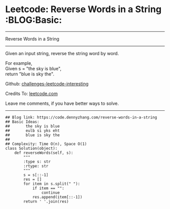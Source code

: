 # Leetcode: Reverse Words in a String     :BLOG:Basic:


---

Reverse Words in a String  

---

Given an input string, reverse the string word by word.  

For example,  
Given s = "the sky is blue",  
return "blue is sky the".  

Github: [challenges-leetcode-interesting](https://github.com/DennyZhang/challenges-leetcode-interesting/tree/master/reverse-words-in-a-string)  

Credits To: [leetcode.com](https://leetcode.com/problems/reverse-words-in-a-string/description/)  

Leave me comments, if you have better ways to solve.  

---

    ## Blog link: https://code.dennyzhang.com/reverse-words-in-a-string
    ## Basic Ideas:
    ##       the sky is blue
    ##       eulb si yks eht
    ##       blue is sky the
    ##
    ## Complexity: Time O(n), Space O(1)
    class Solution(object):
        def reverseWords(self, s):
            """
            :type s: str
            :rtype: str
            """
            s = s[::-1]
            res = []
            for item in s.split(" "):
                if item == "":
                    continue
                res.append(item[::-1])
            return ' '.join(res)